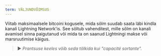 ```yaml
---
term: VÄLJUNDVÕIMSUS
---
```


Viitab maksimaalsele bitcoini kogusele, mida sõlm suudab saata läbi kindla kanali Lightning Network'is. See sõltub vahenditest, mille sõlm on kanali avamisel sinna paigutanud või mida ta on saanud Lightningi makse või marsruutimise käigus.

> ► *Prantsuse keeles võib seda tõlkida kui "capacité sortante".*